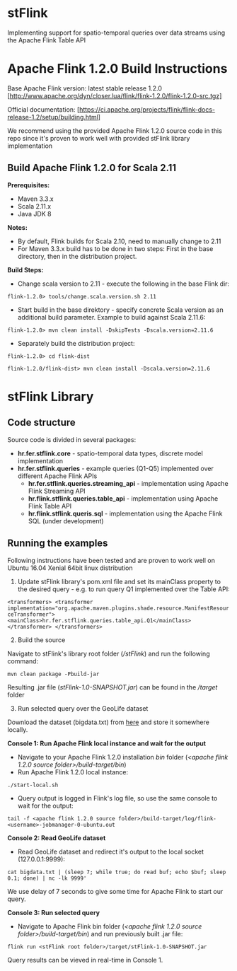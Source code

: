 # stFlink
Implementing support for spatio-temporal queries over data streams using the Apache Flink Table API 

# Apache Flink 1.2.0 Build Instructions

Base Apache Flink version: latest stable release 1.2.0 
[http://www.apache.org/dyn/closer.lua/flink/flink-1.2.0/flink-1.2.0-src.tgz]

Official documentation:
[https://ci.apache.org/projects/flink/flink-docs-release-1.2/setup/building.html]

We recommend using the provided Apache Flink 1.2.0 source code in this repo since it's proven to work well with provided stFlink library implementation

## Build Apache Flink 1.2.0 for Scala 2.11

**Prerequisites:**
* Maven 3.3.x
* Scala 2.11.x
* Java JDK 8

**Notes:**
* By default, Flink builds for Scala 2.10, need to manually change to 2.11
* For Maven 3.3.x build has to be done in two steps: First in the base directory, then in the distribution project.

**Build Steps:** 

* Change scala version to 2.11 - execute the following in the base Flink dir:

`flink-1.2.0> tools/change.scala.version.sh 2.11`

* Start build in the base direktory - specify concrete Scala version as an additional build parameter. Example to build against Scala 2.11.6:

`flink-1.2.0> mvn clean install -DskipTests -Dscala.version=2.11.6`

* Separately build the distribution project:

`flink-1.2.0> cd flink-dist`

`flink-1.2.0/flink-dist> mvn clean install -Dscala.version=2.11.6`

# stFlink Library

## Code structure

Source code is divided in several packages:

* **hr.fer.stflink.core** - spatio-temporal data types, discrete model implementation
* **hr.fer.stflink.queries** - example queries (Q1-Q5) implemented over different Apache Flink APIs
  * **hr.fer.stflink.queries.streaming_api** - implementation using Apache Flink Streaming API
  * **hr.flink.stflink.queries.table_api** - implementation using Apache Flink Table API
  * **hr.flink.stflink.queris.sql** - implementation using the Apache Flink SQL (under development)

## Running the examples

Following instructions have been tested and are proven to work well on Ubuntu 16.04 Xenial 64bit linux distribution

1. Update stFlink library's pom.xml file and set its mainClass property to the desired query - e.g. to run query Q1 implemented over the Table API:

`
<transformers>
   <transformer implementation="org.apache.maven.plugins.shade.resource.ManifestResourceTransformer">
      <mainClass>hr.fer.stflink.queries.table_api.Q1</mainClass>
   </transformer>
</transformers>
`

2. Build the source

Navigate to stFlink's library root folder (*<repo root>/stFlink*) and run the following command:

`mvn clean package -Pbuild-jar`

Resulting .jar file (*stFlink-1.0-SNAPSHOT.jar*) can be found in the *<stFlink root folder>/target* folder

3. Run selected query over the GeoLife dataset

Download the dataset (bigdata.txt) from [here](https://drive.google.com/open?id=0B5iQrw8ThlP0MjBVcHhmUUw5YTA) and store it somewhere locally.

**Console 1: Run Apache Flink local instance and wait for the output**

* Navigate to your Apache Flink 1.2.0 installation *bin* folder (*<apache flink 1.2.0 source folder>/build-target/bin*)
* Run Apache Flink 1.2.0 local instance:

`./start-local.sh`

* Query output is logged in Flink's log file, so use the same console to wait for the output:

`tail -f <apache flink 1.2.0 source folder>/build-target/log/flink-<username>-jobmanager-0-ubuntu.out`

**Console 2: Read GeoLife dataset**

* Read GeoLife dataset and redirect it's output to the local socket (127.0.0.1:9999):

`cat bigdata.txt | (sleep 7; while true; do read buf; echo $buf; sleep 0.1; done) | nc -lk 9999'`

We use delay of 7 seconds to give some time for Apache Flink to start our query.

**Console 3: Run selected query**

* Navigate to Apache Flink bin folder (*<apache flink 1.2.0 source folder>/build-target/bin*) and run previously built .jar file:

`flink run <stFlink root folder>/target/stFlink-1.0-SNAPSHOT.jar`

Query results can be vieved in real-time in Console 1.


















